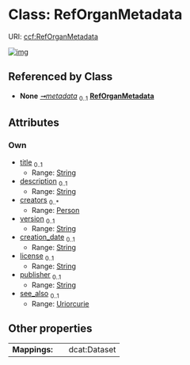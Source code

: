 
# Class: RefOrganMetadata




URI: [ccf:RefOrganMetadata](http://purl.org/ccf/RefOrganMetadata)


[![img](https://yuml.me/diagram/nofunky;dir:TB/class/[Person]<creators%200..*-++[RefOrganMetadata&#124;title:string%20%3F;description:string%20%3F;version:string%20%3F;creation_date:string%20%3F;license:string%20%3F;publisher:string%20%3F;see_also:uriorcurie%20%3F],[Container]++-%20metadata%200..1>[RefOrganMetadata],[Person],[Container])](https://yuml.me/diagram/nofunky;dir:TB/class/[Person]<creators%200..*-++[RefOrganMetadata&#124;title:string%20%3F;description:string%20%3F;version:string%20%3F;creation_date:string%20%3F;license:string%20%3F;publisher:string%20%3F;see_also:uriorcurie%20%3F],[Container]++-%20metadata%200..1>[RefOrganMetadata],[Person],[Container])

## Referenced by Class

 *  **None** *[➞metadata](container__metadata.md)*  <sub>0..1</sub>  **[RefOrganMetadata](RefOrganMetadata.md)**

## Attributes


### Own

 * [title](title.md)  <sub>0..1</sub>
     * Range: [String](types/String.md)
 * [description](description.md)  <sub>0..1</sub>
     * Range: [String](types/String.md)
 * [creators](creators.md)  <sub>0..\*</sub>
     * Range: [Person](Person.md)
 * [version](version.md)  <sub>0..1</sub>
     * Range: [String](types/String.md)
 * [creation_date](creation_date.md)  <sub>0..1</sub>
     * Range: [String](types/String.md)
 * [license](license.md)  <sub>0..1</sub>
     * Range: [String](types/String.md)
 * [publisher](publisher.md)  <sub>0..1</sub>
     * Range: [String](types/String.md)
 * [see_also](see_also.md)  <sub>0..1</sub>
     * Range: [Uriorcurie](types/Uriorcurie.md)

## Other properties

|  |  |  |
| --- | --- | --- |
| **Mappings:** | | dcat:Dataset |

